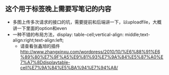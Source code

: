 ## 这个用于标签晚上需要写笔记的内容
- 多图上传多次请求的接口的坑，需要提前和后端讲一下，以uploadfile，大概讲一下里面的option和even
- 一种不错的布局方法，display: table-cell;vertical-align: middle;text-align:right;text-align:left;  
	- 请查看张鑫旭的插件 http://www.zhangxinxu.com/wordpress/2010/10/%E6%88%91%E6%89%80%E7%9F%A5%E9%81%93%E7%9A%84%E5%87%A0%E7%A7%8Ddisplaytable-cell%E7%9A%84%E5%BA%94%E7%94%A8/
